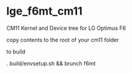 lge_f6mt_cm11
=============

CM11 Kernel and Device tree for LG Optimus F6

copy contents to the root of your cm11 folder

to build

. build/envsetup.sh && brunch f6mt
